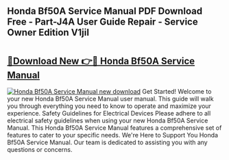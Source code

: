 ## Honda Bf50A Service Manual PDF Download Free - Part-J4A User Guide Repair - Service Owner Edition V1jiI

# <h2><a href="http://bc22143.oget.top/?id=Honda+Bf50A+Service+Manual">🔗Download New 👉🔴 Honda Bf50A Service Manual</a></h2>

[![Honda Bf50A Service Manual new download](https://i.imgur.com/5g1atiW.png)](http://bc22143.oget.top/?id=Honda+Bf50A+Service+Manual)
Get Started! Welcome to your new Honda Bf50A Service Manual user manual. This guide will walk you through everything you need to know to operate and maximize your experience. Safety Guidelines for Electrical Devices Please adhere to all electrical safety guidelines when using your new Honda Bf50A Service Manual. This Honda Bf50A Service Manual features a comprehensive set of features to cater to your specific needs. We're Here to Support You Honda Bf50A Service Manual. Our team is dedicated to assisting you with any questions or concerns.

